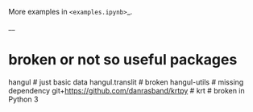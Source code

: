 
More examples in `<examples.ipynb>`_.

__

# broken or not so useful packages

hangul  # just basic data
hangul.translit  # broken
hangul-utils  # missing dependency
git+https://github.com/danrasband/krtpy  # krt # broken in Python 3

